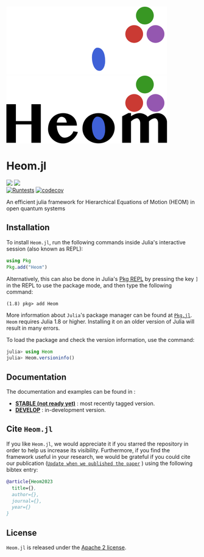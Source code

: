 ![Fancy logo](./docs/src/assets/logo-dark.png#gh-dark-mode-only)
![Fancy logo](./docs/src/assets/logo.png#gh-light-mode-only)

# Heom.jl
<!--
[![](https://img.shields.io/badge/docs-stable-blue.svg)](https://ncku-qfort.github.io/Heom.jl/dev/)
-->
[![](https://img.shields.io/github/release/NCKU-QFort/Heom.jl.svg)](https://github.com/NCKU-QFort/Heom.jl/releases)
[![](https://img.shields.io/badge/docs-dev-blue.svg)](https://ncku-qfort.github.io/Heom.jl/dev/)  
[![Runtests](https://github.com/NCKU-QFort/Heom.jl/actions/workflows/Runtests.yml/badge.svg)](https://github.com/NCKU-QFort/Heom.jl/actions/workflows/Runtests.yml)
[![codecov](https://codecov.io/gh/NCKU-QFort/Heom.jl/branch/main/graph/badge.svg)](https://codecov.io/gh/NCKU-QFort/Heom.jl)

An efficient julia framework for Hierarchical Equations of Motion (HEOM) in open quantum systems  

## Installation
To install `Heom.jl`, run the following commands inside Julia's interactive session (also known as REPL):
```julia
using Pkg
Pkg.add("Heom")
```
Alternatively, this can also be done in Julia's [Pkg REPL](https://julialang.github.io/Pkg.jl/v1/getting-started/) by pressing the key `]` in the REPL to use the package mode, and then type the following command:
```julia-REPL
(1.8) pkg> add Heom
```
More information about `Julia`'s package manager can be found at [`Pkg.jl`](https://julialang.github.io/Pkg.jl/v1/).  
`Heom` requires Julia 1.8 or higher. Installing it on an older version of Julia will result in many errors.

To load the package and check the version information, use the command:
```julia
julia> using Heom
julia> Heom.versioninfo()
```

## Documentation
The documentation and examples can be found in :
- [**STABLE (not ready yet)**](https://ncku-qfort.github.io/Heom.jl/stable) : most recently tagged version.
- [**DEVELOP**](https://ncku-qfort.github.io/Heom.jl/dev/) : in-development version.

## Cite `Heom.jl`
If you like `Heom.jl`, we would appreciate it if you starred the repository in order to help us increase its visibility. Furthermore, if you find the framework useful in your research, we would be grateful if you could cite our publication ([`Update when we published the paper`](https://unknown)  ) using the following bibtex entry:
```bib
@article{Heom2023
  title={},
  author={},
  journal={},
  year={}
}
```

## License
`Heom.jl` is released under the [Apache 2 license](./LICENSE.md).